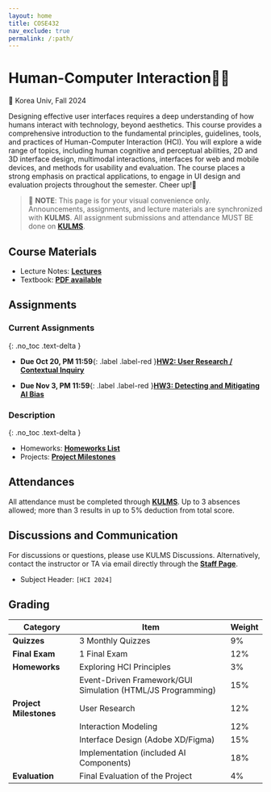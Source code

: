 ```yaml
---
layout: home
title: COSE432
nav_exclude: true
permalink: /:path/
---
```


# Human-Computer Interaction🧑‍💻
🐯 Korea Univ, Fall 2024

Designing effective user interfaces requires a deep understanding of how humans interact with technology, beyond aesthetics. This course provides a comprehensive introduction to the fundamental principles, guidelines, tools, and practices of Human-Computer Interaction (HCI). You will explore a wide range of topics, including human cognitive and perceptual abilities, 2D and 3D interface design, multimodal interactions, interfaces for web and mobile devices, and methods for usability and evaluation. The course places a strong emphasis on practical applications, to engage in UI design and evaluation projects throughout the semester. Cheer up!🥳


> 📌 **NOTE**: This page is for your visual convenience only. Announcements, assignments, and lecture materials are synchronized with **KULMS**. All assignment submissions and attendance MUST BE done on **[KULMS](https://kulms.korea.ac.kr/ultra/courses/_417634_1/cl/outline)**.


## Course Materials
* Lecture Notes: **[Lectures](/lectures)**
* Textbook: **[PDF available](/lectures#textbook)**

## Assignments
### Current Assignments
{: .no_toc .text-delta }

* **Due Oct 20, PM 11:59**{: .label .label-red }**[HW2: User Research / Contextual Inquiry](/assignments/#homeworks)**

* **Due Nov 3, PM 11:59**{: .label .label-red }**[HW3: Detecting and Mitigating AI Bias](/assignments/#homeworks)**


### Description
{: .no_toc .text-delta }
* Homeworks: **[Homeworks List](/assignments/#homeworks)**
* Projects: **[Project Milestones](/assignments/#project)**


## Attendances
All attendance must be completed through **[KULMS](https://kulms.korea.ac.kr/ultra/courses/_417634_1/cl/outline)**. Up to 3 absences allowed; more than 3 results in up to 5% deduction from total score.


## Discussions and Communication
For discussions or questions, please use KULMS Discussions. Alternatively, contact the instructor or TA via email directly through the **[Staff Page](/staff/)**.

* Subject Header: `[HCI 2024]`

## Grading

| **Category**              | **Item**                                | **Weight** |
|---------------------------|-----------------------------------------|------------|
| **Quizzes**               | 3 Monthly Quizzes                      | 9%         |
| **Final Exam**            | 1 Final Exam                           | 12%        |
| **Homeworks**              | Exploring HCI Principles                | 3%         |
|                           | Event-Driven Framework/GUI Simulation (HTML/JS Programming) | 15%        |
| **Project Milestones**    | User Research                          | 12%        |
|                           | Interaction Modeling                   | 12%        |
|                           | Interface Design (Adobe XD/Figma)      | 15%        |
|                           | Implementation (included AI Components)| 18%        |
| **Evaluation**            | Final Evaluation of the Project        | 4%         |
